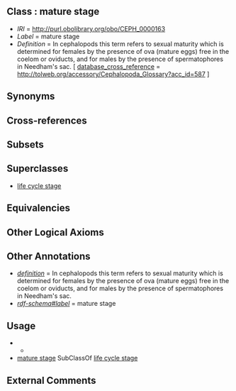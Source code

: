 
## Class : mature stage

 * *IRI* = http://purl.obolibrary.org/obo/CEPH_0000163
 * *Label* = mature stage
 * *Definition* = In cephalopods this term refers to sexual maturity which is determined for females by the presence of ova (mature eggs) free in the coelom or oviducts, and for males by the presence of spermatophores in Needham's sac. [ [database_cross_reference](../../ef/oboInOwl#hasDbXref.md) = http://tolweb.org/accessory/Cephalopoda_Glossary?acc_id=587 ]

## Synonyms


## Cross-references


## Subsets


## Superclasses

 * [life cycle stage](../../UBERON/05/UBERON_0000105.md)

## Equivalencies


## Other Logical Axioms


## Other Annotations

 * *[definition](../../IAO/15/IAO_0000115.md)* = In cephalopods this term refers to sexual maturity which is determined for females by the presence of ova (mature eggs) free in the coelom or oviducts, and for males by the presence of spermatophores in Needham's sac.
 * *[rdf-schema#label](../../el/rdf-schema#label.md)* = mature stage

## Usage

 * -
 * [mature stage](../../CEPH/63/CEPH_0000163.md) SubClassOf [life cycle stage](../../UBERON/05/UBERON_0000105.md)

## External Comments

